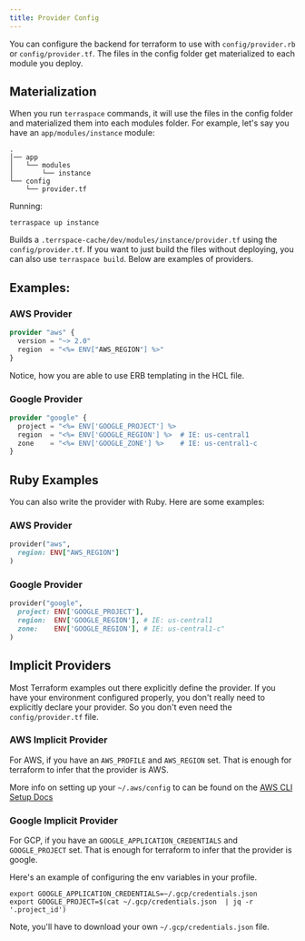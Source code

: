 ```yaml
---
title: Provider Config
---
```


You can configure the backend for terraform to use with `config/provider.rb` or `config/provider.tf`. The files in the config folder get materialized to each module you deploy.

## Materialization

When you run `terraspace` commands, it will use the files in the config folder and materialized them into each modules folder.  For example, let's say you have an `app/modules/instance` module:

    .
    │── app
    │   └── modules
    │       └── instance
    └── config
        └── provider.tf

Running:

    terraspace up instance

Builds a `.terrspace-cache/dev/modules/instance/provider.tf` using the `config/provider.tf`.  If you want to just build the files without deploying, you can also use `terraspace build`. Below are examples of providers.

## Examples:

### AWS Provider

```terraform
provider "aws" {
  version = "~> 2.0"
  region  = "<%= ENV["AWS_REGION"] %>"
}
```

Notice, how you are able to use ERB templating in the HCL file.

### Google Provider

```terraform
provider "google" {
  project = "<%= ENV['GOOGLE_PROJECT'] %>
  region  = "<%= ENV['GOOGLE_REGION'] %>  # IE: us-central1
  zone    = "<%= ENV['GOOGLE_ZONE'] %>    # IE: us-central1-c
}
```

## Ruby Examples

You can also write the provider with Ruby. Here are some examples:

### AWS Provider

```ruby
provider("aws",
  region: ENV["AWS_REGION"]
)
```

### Google Provider

```ruby
provider("google",
  project: ENV['GOOGLE_PROJECT'],
  region:  ENV['GOOGLE_REGION'], # IE: us-central1
  zone:    ENV['GOOGLE_REGION'], # IE: us-central1-c"
)
```

## Implicit Providers

Most Terraform examples out there explicitly define the provider.  If you have your environment configured properly, you don't really need to explicitly declare your provider. So you don't even need the `config/provider.tf` file.

### AWS Implicit Provider

For AWS, if you have an `AWS_PROFILE` and `AWS_REGION` set. That is enough for terraform to infer that the provider is AWS.

More info on setting up your `~/.aws/config` to can be found on the [AWS CLI Setup Docs](https://docs.aws.amazon.com/cli/latest/userguide/cli-chap-configure.html)

### Google Implicit Provider

For GCP, if you have an `GOOGLE_APPLICATION_CREDENTIALS` and `GOOGLE_PROJECT` set. That is enough for terraform to infer that the provider is google.

Here's an example of configuring the env variables in your profile.

    export GOOGLE_APPLICATION_CREDENTIALS=~/.gcp/credentials.json
    export GOOGLE_PROJECT=$(cat ~/.gcp/credentials.json  | jq -r '.project_id')

Note, you'll have to download your own `~/.gcp/credentials.json` file.